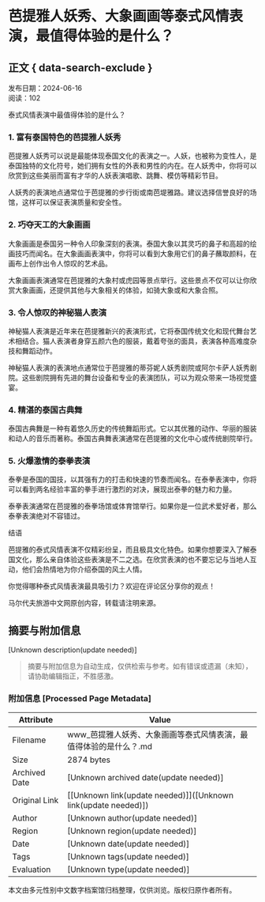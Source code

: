 # 芭提雅人妖秀、大象画画等泰式风情表演，最值得体验的是什么？

## 正文 { data-search-exclude }


发布日期：2024-06-16  
阅读：102  

泰式风情表演中最值得体验的是什么？

### 1. 富有泰国特色的芭提雅人妖秀

芭提雅人妖秀可以说是最能体现泰国文化的表演之一。人妖，也被称为变性人，是泰国独特的文化符号，她们拥有女性的外表和男性的内在。在人妖秀中，你将可以欣赏到这些美丽而富有才华的人妖表演唱歌、跳舞、模仿等精彩节目。

人妖秀的表演地点通常位于芭提雅的步行街或南芭堤雅路。建议选择信誉良好的场馆，这样可以保证表演质量和安全性。

### 2. 巧夺天工的大象画画

大象画画是泰国另一种令人印象深刻的表演。泰国大象以其灵巧的鼻子和高超的绘画技巧而闻名。在大象画画表演中，你将可以看到大象用它们的鼻子蘸取颜料，在画布上创作出令人惊叹的艺术品。

大象画画表演通常在芭提雅的大象村或虎园等景点举行。这些景点不仅可以让你欣赏大象画画，还提供其他与大象相关的体验，如骑大象或和大象合照。

### 3. 令人惊叹的神秘猫人表演

神秘猫人表演是近年来在芭提雅新兴的表演形式，它将泰国传统文化和现代舞台艺术相结合。猫人表演者身穿五颜六色的服装，戴着夸张的面具，表演各种高难度杂技和舞蹈动作。

神秘猫人表演的表演地点通常位于芭提雅的蒂芬妮人妖秀剧院或阿尔卡萨人妖秀剧院。这些剧院拥有先进的舞台设备和专业的表演团队，可以为观众带来一场视觉盛宴。

### 4. 精湛的泰国古典舞

泰国古典舞是一种有着悠久历史的传统舞蹈形式。它以其优雅的动作、华丽的服装和动人的音乐而著称。泰国古典舞表演通常在芭提雅的文化中心或传统剧院举行。

### 5. 火爆激情的泰拳表演

泰拳是泰国的国技，以其强有力的打击和快速的节奏而闻名。在泰拳表演中，你将可以看到两名经验丰富的拳手进行激烈的对决，展现出泰拳的魅力和力量。

泰拳表演通常在芭提雅的泰拳场馆或体育馆举行。如果你是一位武术爱好者，那么泰拳表演绝对不容错过。

结语

芭提雅的泰式风情表演不仅精彩纷呈，而且极具文化特色。如果你想要深入了解泰国文化，那么亲自体验这些表演是不二之选。在欣赏表演的也不要忘记与当地人互动，他们会热情地为你介绍泰国的风土人情。

你觉得哪种泰式风情表演最具吸引力？欢迎在评论区分享你的观点！

马尔代夫旅游中文网原创内容，转载请注明来源。
<!-- tcd_original_link http://www.maldiveszh.com/guidelines/73041.html -->


## 摘要与附加信息

<!-- tcd_abstract -->
[Unknown description(update needed)]
<!-- tcd_abstract_end -->

> 摘要与附加信息为自动生成，仅供检索与参考。如有错误或遗漏（未知），请协助编辑指正，不胜感激。

### 附加信息 [Processed Page Metadata]

| Attribute       | Value                                  |
|-----------------|----------------------------------------|
| Filename        | www_芭提雅人妖秀、大象画画等泰式风情表演，最值得体验的是什么？.md                             |
| Size            | 2874 bytes                           |
| Archived Date   | [Unknown archived date(update needed)]                             |
| Original Link   | [[Unknown link(update needed)]]([Unknown link(update needed)])                       |
| Author          | [Unknown author(update needed)]                               |
| Region          | [Unknown region(update needed)]                               |
| Date            | [Unknown date(update needed)]                                 |
| Tags            | [Unknown tags(update needed)]                                 |
| Evaluation            | [Unknown type(update needed)]                                 |
<!-- tcd_table_end -->

本文由多元性别中文数字档案馆归档整理，仅供浏览。版权归原作者所有。
